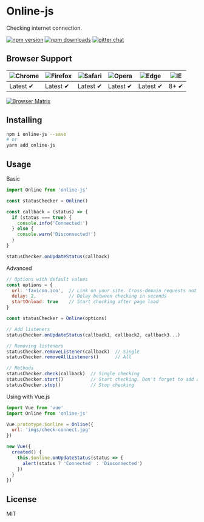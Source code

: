 # Online-js
Checking internet connection.
<p>
  <a href="https://www.npmjs.com/package/online-js"><img src="https://img.shields.io/npm/v/online-js.svg?style=flat-square" alt="npm version"></a>
<a href="http://npm-stat.com/charts.html?package=online-js"><img src="https://img.shields.io/npm/dm/online-js.svg?style=flat-square" alt="npm downloads"></a>
<a href="https://telegram.me/AndreyKlimash"><img src="https://img.shields.io/badge/Telegram-%40AndreyKlimash-%23FFFFFF.svg?style=flat-square" alt="gitter chat"></a></p>

## Browser Support
![Chrome](https://raw.github.com/alrra/browser-logos/master/src/chrome/chrome_48x48.png) | ![Firefox](https://raw.github.com/alrra/browser-logos/master/src/firefox/firefox_48x48.png) | ![Safari](https://raw.github.com/alrra/browser-logos/master/src/safari/safari_48x48.png) | ![Opera](https://raw.github.com/alrra/browser-logos/master/src/opera/opera_48x48.png) | ![Edge](https://raw.github.com/alrra/browser-logos/master/src/edge/edge_48x48.png) | ![IE](https://raw.github.com/alrra/browser-logos/master/src/archive/internet-explorer_9-11/internet-explorer_9-11_48x48.png) |
--- | --- | --- | --- | --- | --- |
Latest ✔ | Latest ✔ | Latest ✔ | Latest ✔ | Latest ✔ | 8+ ✔ |

[![Browser Matrix](https://saucelabs.com/open_sauce/build_matrix/axios.svg)](https://saucelabs.com/u/axios)

## Installing
``` bash
npm i online-js --save
# or
yarn add online-js
```

## Usage
Basic
``` javascript
import Online from 'online-js'

const statusChecker = Online()

const callback = (status) => {
  if (status === true) {
    console.info('Connected!')
  } else {
    console.warn('Disconnected!')
  }
}

statusChecker.onUpdateStatus(callback)
```


Advanced
``` javascript
// Options with default values
const options = {
  url: 'favicon.ico',  // Link on your site. Cross-domain requests not supported
  delay: 2,            // Delay between checking in seconds
  startOnload: true    // Start checking after page load
}

const statusChecker = Online(options)

// Add listeners
statusChecker.onUpdateStatus(callback1, callback2, callback3...)

// Removing listeners
statusChecker.removeListener(callback)  // Single
statusChecker.removeAllListeners()      // All

// Methods
statusChecker.check(callback)  // Single checking
statusChecker.start()          // Start checking. Don't forget to add a listener
statusChecker.stop()           // Stop checking
```


Using with Vue.js
``` javascript
import Vue from 'vue'
import Online from 'online-js'

Vue.prototype.$online = Online({
  url: 'imgs/check-connect.jpg'
})

new Vue({
  created() {
    this.$online.onUpdateStatus(status => {
      alert(status ? 'Connected' : 'Disconnected')
    })
  }
})

```

## License
MIT

